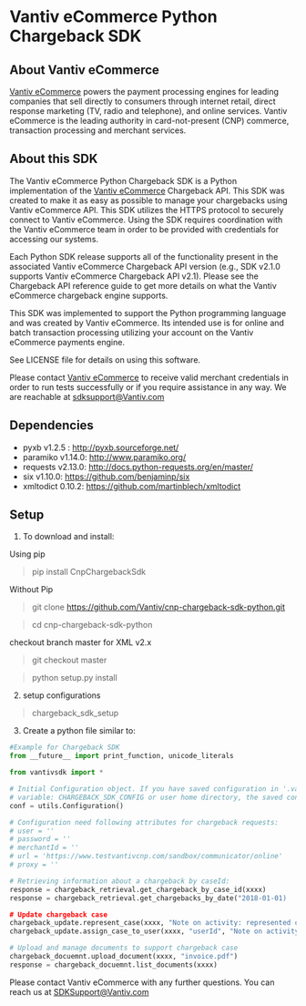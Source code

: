 Vantiv eCommerce Python Chargeback SDK
=====================

About Vantiv eCommerce
------------
[Vantiv eCommerce](https://developer.vantiv.com/community/ecommerce) powers the payment processing engines for leading companies that sell directly to consumers through  internet retail, direct response marketing (TV, radio and telephone), and online services. Vantiv eCommerce is the leading authority in card-not-present (CNP) commerce, transaction processing and merchant services.


About this SDK
--------------
The Vantiv eCommerce Python Chargeback SDK is a Python implementation of the [Vantiv eCommerce](https://developer.vantiv.com/community/ecommerce) Chargeback API. This SDK was created to make it as easy as possible to manage your chargebacks using Vantiv eCommerce API. This SDK utilizes the HTTPS protocol to securely connect to Vantiv eCommerce. Using the SDK requires coordination with the Vantiv eCommerce team in order to be provided with credentials for accessing our systems.

Each Python SDK release supports all of the functionality present in the associated Vantiv eCommerce Chargeback API version (e.g., SDK v2.1.0 supports Vantiv eCommerce Chargeback API v2.1). Please see the Chargeback API reference guide to get more details on what the Vantiv eCommerce chargeback engine supports.

This SDK was implemented to support the Python programming language and was created by Vantiv eCommerce. Its intended use is for online and batch transaction processing utilizing your account on the Vantiv eCommerce payments engine.

See LICENSE file for details on using this software.

Please contact [Vantiv eCommerce](https://developer.vantiv.com/community/ecommerce) to receive valid merchant credentials in order to run tests successfully or if you require assistance in any way.  We are reachable at sdksupport@Vantiv.com

Dependencies
------------
* pyxb v1.2.5 : http://pyxb.sourceforge.net/
* paramiko v1.14.0: http://www.paramiko.org/
* requests v2.13.0: http://docs.python-requests.org/en/master/
* six v1.10.0: https://github.com/benjaminp/six
* xmltodict 0.10.2: https://github.com/martinblech/xmltodict

Setup
-----
1) To download and install:

Using pip 

>pip install CnpChargebackSdk

Without Pip

>git clone https://github.com/Vantiv/cnp-chargeback-sdk-python.git

>cd cnp-chargeback-sdk-python

checkout branch master for XML v2.x
>git checkout master

>python setup.py install

2) setup configurations

>chargeback_sdk_setup

3) Create a python file similar to:

```python
#Example for Chargeback SDK
from __future__ import print_function, unicode_literals

from vantivsdk import *

# Initial Configuration object. If you have saved configuration in '.vantiv_chargeback_sdk.conf' at system environment
# variable: CHARGEBACK_SDK_CONFIG or user home directory, the saved configuration will be automatically load.
conf = utils.Configuration()

# Configuration need following attributes for chargeback requests:
# user = ''
# password = ''
# merchantId = ''
# url = 'https://www.testvantivcnp.com/sandbox/communicator/online'
# proxy = ''

# Retrieving information about a chargeback by caseId:
response = chargeback_retrieval.get_chargeback_by_case_id(xxxx)
response = chargeback_retrieval.get_chargebacks_by_date("2018-01-01)

# Update chargeback case
chargeback_update.represent_case(xxxx, "Note on activity: represented case!")
chargeback_update.assign_case_to_user(xxxx, "userId", "Note on activity: assigned case to user!")

# Upload and manage documents to support chargeback case
chargeback_docuemnt.upload_document(xxxx, "invoice.pdf")
response = chargeback_docuemnt.list_documents(xxxx)

```

Please contact Vantiv eCommerce with any further questions. You can reach us at SDKSupport@Vantiv.com
